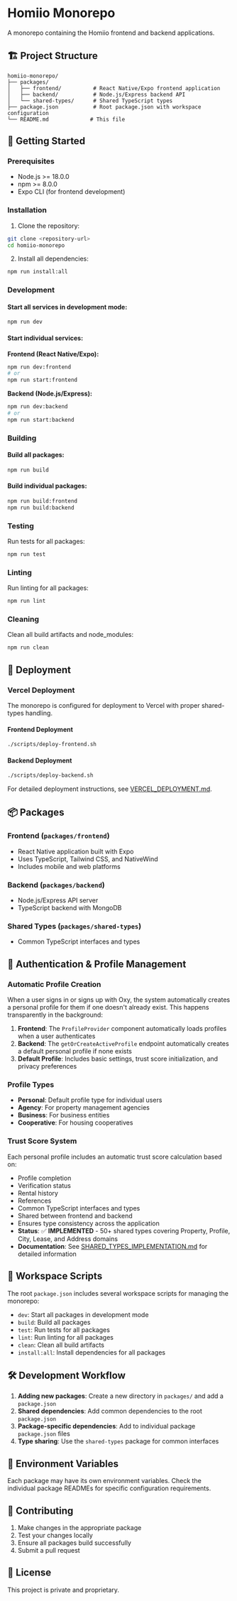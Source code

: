 # Homiio Monorepo

A monorepo containing the Homiio frontend and backend applications.

## 🏗️ Project Structure

```
homiio-monorepo/
├── packages/
│   ├── frontend/          # React Native/Expo frontend application
│   ├── backend/           # Node.js/Express backend API
│   └── shared-types/      # Shared TypeScript types
├── package.json           # Root package.json with workspace configuration
└── README.md             # This file
```

## 🚀 Getting Started

### Prerequisites

- Node.js >= 18.0.0
- npm >= 8.0.0
- Expo CLI (for frontend development)

### Installation

1. Clone the repository:
```bash
git clone <repository-url>
cd homiio-monorepo
```

2. Install all dependencies:
```bash
npm run install:all
```

### Development

#### Start all services in development mode:
```bash
npm run dev
```

#### Start individual services:

**Frontend (React Native/Expo):**
```bash
npm run dev:frontend
# or
npm run start:frontend
```

**Backend (Node.js/Express):**
```bash
npm run dev:backend
# or
npm run start:backend
```

### Building

#### Build all packages:
```bash
npm run build
```

#### Build individual packages:
```bash
npm run build:frontend
npm run build:backend
```

### Testing

Run tests for all packages:
```bash
npm run test
```

### Linting

Run linting for all packages:
```bash
npm run lint
```

### Cleaning

Clean all build artifacts and node_modules:
```bash
npm run clean
```

## 🚀 Deployment

### Vercel Deployment

The monorepo is configured for deployment to Vercel with proper shared-types handling.

#### Frontend Deployment
```bash
./scripts/deploy-frontend.sh
```

#### Backend Deployment
```bash
./scripts/deploy-backend.sh
```

For detailed deployment instructions, see [VERCEL_DEPLOYMENT.md](./VERCEL_DEPLOYMENT.md).

## 📦 Packages

### Frontend (`packages/frontend`)
- React Native application built with Expo
- Uses TypeScript, Tailwind CSS, and NativeWind
- Includes mobile and web platforms

### Backend (`packages/backend`)
- Node.js/Express API server
- TypeScript backend with MongoDB

### Shared Types (`packages/shared-types`)
- Common TypeScript interfaces and types

## 🔐 Authentication & Profile Management

### Automatic Profile Creation
When a user signs in or signs up with Oxy, the system automatically creates a personal profile for them if one doesn't already exist. This happens transparently in the background:

1. **Frontend**: The `ProfileProvider` component automatically loads profiles when a user authenticates
2. **Backend**: The `getOrCreateActiveProfile` endpoint automatically creates a default personal profile if none exists
3. **Default Profile**: Includes basic settings, trust score initialization, and privacy preferences

### Profile Types
- **Personal**: Default profile type for individual users
- **Agency**: For property management agencies
- **Business**: For business entities
- **Cooperative**: For housing cooperatives

### Trust Score System
Each personal profile includes an automatic trust score calculation based on:
- Profile completion
- Verification status
- Rental history
- References
- Common TypeScript interfaces and types
- Shared between frontend and backend
- Ensures type consistency across the application
- **Status**: ✅ **IMPLEMENTED** - 50+ shared types covering Property, Profile, City, Lease, and Address domains
- **Documentation**: See [SHARED_TYPES_IMPLEMENTATION.md](./SHARED_TYPES_IMPLEMENTATION.md) for detailed information

## 🔧 Workspace Scripts

The root `package.json` includes several workspace scripts for managing the monorepo:

- `dev`: Start all packages in development mode
- `build`: Build all packages
- `test`: Run tests for all packages
- `lint`: Run linting for all packages
- `clean`: Clean all build artifacts
- `install:all`: Install dependencies for all packages

## 🛠️ Development Workflow

1. **Adding new packages**: Create a new directory in `packages/` and add a `package.json`
2. **Shared dependencies**: Add common dependencies to the root `package.json`
3. **Package-specific dependencies**: Add to individual package `package.json` files
4. **Type sharing**: Use the `shared-types` package for common interfaces

## 📝 Environment Variables

Each package may have its own environment variables. Check the individual package READMEs for specific configuration requirements.

## 🤝 Contributing

1. Make changes in the appropriate package
2. Test your changes locally
3. Ensure all packages build successfully
4. Submit a pull request

## 📄 License

This project is private and proprietary. 